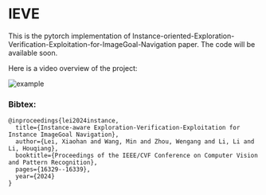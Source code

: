 # IEVE

This is the pytorch implementation of Instance-oriented-Exploration-Verification-Exploitation-for-ImageGoal-Navigation paper.
The code will be available soon.

Here is a video overview of the project:

![example](./output.gif)

### Bibtex:
```
@inproceedings{lei2024instance,
  title={Instance-aware Exploration-Verification-Exploitation for Instance ImageGoal Navigation},
  author={Lei, Xiaohan and Wang, Min and Zhou, Wengang and Li, Li and Li, Houqiang},
  booktitle={Proceedings of the IEEE/CVF Conference on Computer Vision and Pattern Recognition},
  pages={16329--16339},
  year={2024}
}
```

